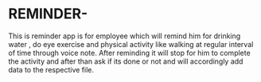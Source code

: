 # REMINDER-
This is reminder app is for employee which will remind him for drinking water , do eye exercise and physical activity like walking at regular interval of time through voice note. After reminding it will stop for him to complete the activity and after than ask if its done or not and will accordingly add data to the respective file.
